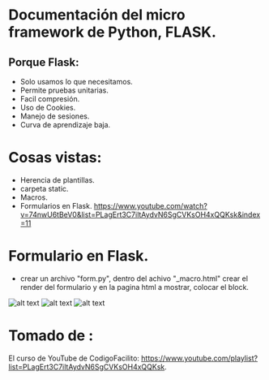 # Documentación del micro framework de Python, FLASK.

## Porque Flask:
- Solo usamos lo que necesitamos.
- Permite pruebas unitarias.
- Facil compresión.
- Uso de Cookies.
- Manejo de sesiones.
- Curva de aprendizaje baja.

# Cosas vistas:
- Herencia de plantillas.
- carpeta static.
- Macros.
- Formularios en Flask. https://www.youtube.com/watch?v=74nwU6tBeV0&list=PLagErt3C7iltAydvN6SgCVKsOH4xQQKsk&index=11

# Formulario en Flask.
- crear un archivo "form.py", dentro del achivo "_macro.html" crear el render del formulario y en la pagina html a mostrar, colocar el block.

![alt text](https://raw.github.com/Felipeagq/flask/master/imagenes/from1.png)
![alt text](https://raw.github.com/Felipeagq/flask/master/imagenes/from2.png)
![alt text](https://raw.github.com/Felipeagq/flask/master/imagenes/from3.png)







# Tomado de :
El curso de YouTube de CodigoFacilito: https://www.youtube.com/playlist?list=PLagErt3C7iltAydvN6SgCVKsOH4xQQKsk.